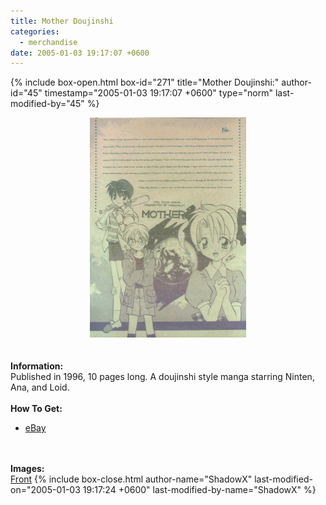 ```yaml
---
title: Mother Doujinshi
categories:
  - merchandise
date: 2005-01-03 19:17:07 +0600
---
```

{% include box-open.html box-id="271" title="Mother Doujinshi:" author-id="45" timestamp="2005-01-03 19:17:07 +0600" type="norm" last-modified-by="45" %}
	<center>
	<img src="/merchandise/images/motherdj_title.jpg" border="0" alt="Mother Doujinshi" />
	</center>
	<br /><br />
	<b>Information:</b>
	<br />
	Published in 1996, 10 pages long.  A doujinshi style manga
	starring Ninten, Ana, and Loid.
	<br /><br />
	<b>How To Get:</b>
	<br />
	<ul>
	<li><a href="http://www.ebay.com">eBay</a></li>
	</ul>
	<br /><br />
	<b>Images:</b>
	<br />
	<a href="/merchandise/images/motherdj1.jpg">Front</a>
{% include box-close.html author-name="ShadowX" last-modified-on="2005-01-03 19:17:24 +0600" last-modified-by-name="ShadowX" %}
